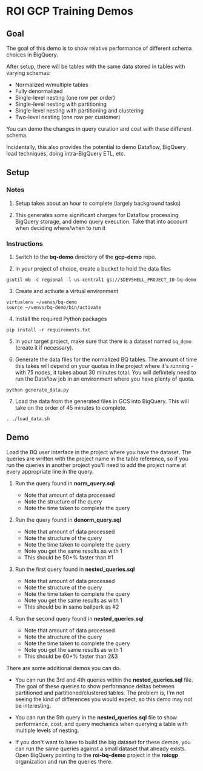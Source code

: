# ROI GCP Training Demos

## Goal
The goal of this demo is to show relative performance
of different schema choices in BigQuery.

After setup, there will be tables with the same data stored in tables with varying schemas:

- Normalized w/multiple tables
- Fully denormalized
- Single-level nesting (one row per order)
- Single-level nesting with partitioning
- Single-level nesting with partitioning and clustering
- Two-level nesting (one row per customer)

You can demo the changes in query curation and cost with these different schema.

Incidentally, this also provides the potential to demo Dataflow, BigQuery load techniques, doing intra-BigQuery ETL, etc.

## Setup

### Notes
1. Setup takes about an hour to complete (largely background tasks)

2. This generates some significant charges for Dataflow processing, BigQuery storage, and demo query execution. Take that into account when deciding where/when to run it

### Instructions

1. Switch to the __bq-demo__ directory of the __gcp-demo__ repo.

2. In your project of choice, create a bucket to hold the data files

```
gsutil mb -c regional -l us-central1 gs://$DEVSHELL_PROJECT_ID-bq-demo
```

3. Create and activate a virtual environment

```
virtualenv ~/venvs/bq-demo
source ~/venvs/bq-demo/bin/activate
```

4. Install the required Python packages

```
pip install -r requirements.txt
```

5. In your target project, make sure that there is a dataset named `bq_demo` (create it if necessary).

6. Generate the data files for the normalized BQ tables. The amount of time this takes will depend on your quotas in the project where it's running - with 75 nodes, it takes about 30 minutes total. You will definitely need to run the Dataflow job in an environment where you have plenty of quota.

```python generate_data.py```

7. Load the data from the generated files in GCS into BigQuery. This will take on the order of 45 minutes to complete.

```
. ./load_data.sh
```

## Demo

Load the BQ user interface in the project where you have the dataset. The queries are written with the project name in the table reference, so if you run the queries in another project you'll need to add the project name at every appropriate line in the query.

1. Run the query found in __norm_query.sql__
    * Note that amount of data processed
    * Note the structure of the query
    * Note the time taken to complete the query

2. Run the query found in __denorm_query.sql__
    * Note that amount of data processed
    * Note the structure of the query
    * Note the time taken to complete the query
    * Note you get the same results as with 1
    * This should be 50+% faster than #1

3. Run the first query found in __nested_queries.sql__
    * Note that amount of data processed
    * Note the structure of the query
    * Note the time taken to complete the query
    * Note you get the same results as with 1
    * This should be in same ballpark as #2

4. Run the second query found in __nested_queries.sql__
    * Note that amount of data processed
    * Note the structure of the query
    * Note the time taken to complete the query
    * Note you get the same results as with 1
    * This should be 60+% faster than 2&3

There are some additional demos you can do.


* You can run the 3rd and 4th queries within the __nested_queries.sql__ file. The goal of these queries to show performance deltas between partitioned and partitioned/clustered tables. The problem is, I'm not seeing the kind of differences you would expect, so this demo may not be interesting.

* You can run the 5th query in the __nested_queries.sql__ file to show performance, cost, and query mechanics when querying a table with multiple levels of nesting.

* If you don't want to have to build the big dataset for these demos, you can run the same queries against a small dataset that already exists. Open BigQuery pointing to the __roi-bq-demo__ project in the __roicgp__ organization and run the queries there.